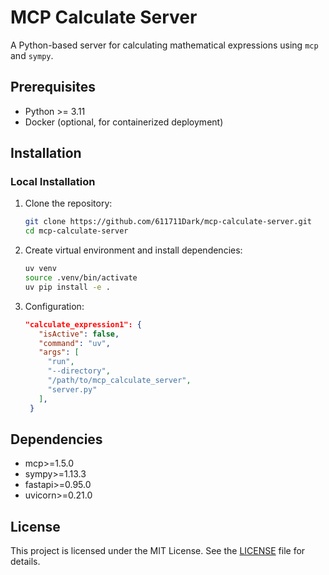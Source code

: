 # MCP Calculate Server

A Python-based server for calculating mathematical expressions using `mcp` and `sympy`.

## Prerequisites

- Python >= 3.11
- Docker (optional, for containerized deployment)

## Installation

### Local Installation

1. Clone the repository:
   ```bash
   git clone https://github.com/611711Dark/mcp-calculate-server.git
   cd mcp-calculate-server
   ```

2. Create virtual environment and install dependencies:
   ```bash
   uv venv
   source .venv/bin/activate
   uv pip install -e .
   ```

3. Configuration:
   ```json
   "calculate_expression1": {
      "isActive": false,
      "command": "uv",
      "args": [
        "run",
        "--directory",
        "/path/to/mcp_calculate_server",
        "server.py"
      ],
    }
   ```


## Dependencies

- mcp>=1.5.0
- sympy>=1.13.3
- fastapi>=0.95.0
- uvicorn>=0.21.0

## License

This project is licensed under the MIT License. See the [LICENSE](LICENSE) file for details.
